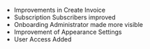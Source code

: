 - Improvements in Create Invoice
- Subscription Subscribers improved
- Onboarding Administrator made more visible
- Improvement of Appearance Settings
- User Access Added
